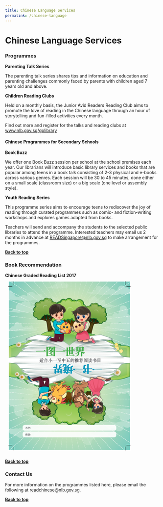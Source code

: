 ```yaml
---
title: Chinese Language Services
permalink: /chinese-language
---
```

# **Chinese Language Services**


### Programmes

**Parenting Talk Series**

The parenting talk series shares tips and information on education and parenting challenges commonly faced by parents with children aged 7 years old and above.

**Children Reading Clubs**

Held on a monthly basis, the Junior Avid Readers Reading Club aims to promote the love of reading in the Chinese language through an hour of storytelling and fun-filled activities every month.

Find out more and register for the talks and reading clubs at www.nlb.gov.sg/golibrary

#### Chinese Programmes for Secondary Schools

**Book Buzz**

We offer one Book Buzz session per school at the school premises each year. Our librarians will introduce basic library services and books that are popular among teens in a book talk consisting of 2-3 physical and e-books across various genres. Each session will be 30 to 45 minutes, done either on a small scale (classroom size) or a big scale (one level or assembly style).

**Youth Reading Series**

This programme series aims to encourage teens to rediscover the joy of reading through curated programmes such as comic- and fiction-writing workshops and explores games adapted from books.

Teachers will send and accompany the students to the selected public libraries to attend the programme. Interested teachers may email us 2 months in advance at READSingapore@nlb.gov.sg to make arrangement for the programmes.

<b><a href="#top">Back to top</a></b>

### Book Recommendation
<div class="wrapper" style="width: 100%;">
<div class="container" style="display: flex; margin: auto; align-content: flex-start; width: inherit; flex-wrap: wrap">  
<div class="image-container" style="margin: auto;">
	<b>Chinese Graded Reading List 2017</b><a href="/images/recommendationsprimary/NLB-Chinese-Graded-Reading-%20List-FA-with-%20cropmarks.PDF"><img src="/images/recommendationsprimary/NLB-Chinese-Graded-Reading-List-cover.png" style="max-width: 25rem; padding: 10px; margin: auto;"></a>
	</div>
	</div>
	</div>

<b><a href="#top">Back to top</a></b>	
	
### Contact Us
For more information on the programmes listed here, please email the following at readchinese@nlb.gov.sg.

<b><a href="#top">Back to top</a></b>